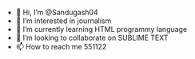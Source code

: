 - 👋 Hi, I’m @Sandugash04
- 👀 I’m interested in journalism
- 🌱 I’m currently learning HTML programmy language
- 💞️ I’m looking to collaborate on SUBLIME TEXT
- 📫 How to reach me 551122

<!---
Sandugash04/Sandugash04 is a ✨ special ✨ repository because its `README.md` (this file) appears on your GitHub profile.
You can click the Preview link to take a look at your changes.
--->
